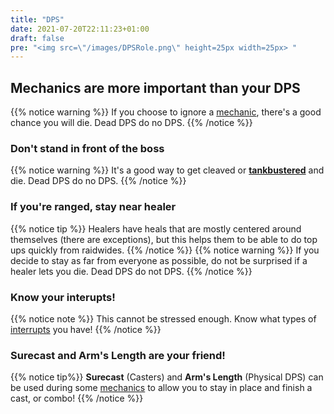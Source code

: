 ```yaml
---
title: "DPS"
date: 2021-07-20T22:11:23+01:00
draft: false
pre: "<img src=\"/images/DPSRole.png\" height=25px width=25px> "
---
```



## Mechanics are more important than your DPS
{{% notice warning %}}
If you choose to ignore a [mechanic](https://spicychicken.quest/sproots/mechanics/), there's a good chance you will die. Dead DPS do no DPS.
{{% /notice %}}


### Don't stand in front of the boss
{{% notice warning %}}
It's a good way to get cleaved or **[tankbustered](https://spicychicken.quest/glossary/)** and die. Dead DPS do no DPS.
{{% /notice %}}

### If you're ranged, stay near healer
{{% notice tip %}}
Healers have heals that are mostly centered around themselves (there are exceptions), but this helps them to be able to do top ups quickly from raidwides. 
{{% /notice %}}
{{% notice warning %}}
If you decide to stay as far from everyone as possible, do not be surprised if a healer lets you die. Dead DPS do not DPS.
{{% /notice %}}

### Know your interupts!
{{% notice note %}}
This cannot be stressed enough. Know what types of [interrupts](http://spicychicken.quest/sproots/everyone/#know-your-interrupts) you have!
{{% /notice %}}

### Surecast and Arm's Length are your friend!
{{% notice tip%}}
**Surecast** (Casters) and **Arm's Length** (Physical DPS) can be used during some [mechanics](https://spicychicken.quest/sproots/mechanics/) to allow you to stay in place and finish a cast, or combo!
{{% /notice %}}